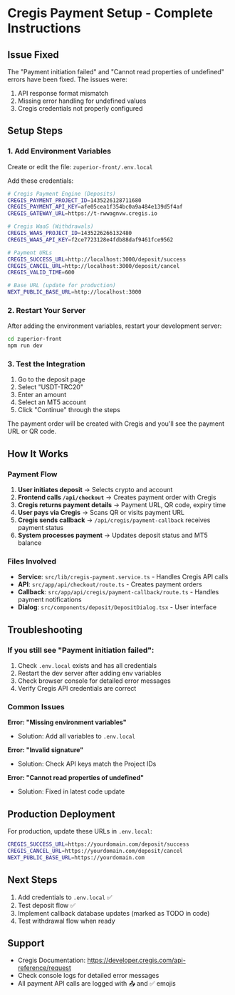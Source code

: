 # Cregis Payment Setup - Complete Instructions

## Issue Fixed

The "Payment initiation failed" and "Cannot read properties of undefined" errors have been fixed. The issues were:
1. API response format mismatch
2. Missing error handling for undefined values
3. Cregis credentials not properly configured

## Setup Steps

### 1. Add Environment Variables

Create or edit the file: `zuperior-front/.env.local`

Add these credentials:

```bash
# Cregis Payment Engine (Deposits)
CREGIS_PAYMENT_PROJECT_ID=1435226128711680
CREGIS_PAYMENT_API_KEY=afe05cea1f354bc0a9a484e139d5f4af
CREGIS_GATEWAY_URL=https://t-rwwagnvw.cregis.io

# Cregis WaaS (Withdrawals)
CREGIS_WAAS_PROJECT_ID=1435226266132480
CREGIS_WAAS_API_KEY=f2ce7723128e4fdb88daf9461fce9562

# Payment URLs
CREGIS_SUCCESS_URL=http://localhost:3000/deposit/success
CREGIS_CANCEL_URL=http://localhost:3000/deposit/cancel
CREGIS_VALID_TIME=600

# Base URL (update for production)
NEXT_PUBLIC_BASE_URL=http://localhost:3000
```

### 2. Restart Your Server

After adding the environment variables, restart your development server:

```bash
cd zuperior-front
npm run dev
```

### 3. Test the Integration

1. Go to the deposit page
2. Select "USDT-TRC20" 
3. Enter an amount
4. Select an MT5 account
5. Click "Continue" through the steps

The payment order will be created with Cregis and you'll see the payment URL or QR code.

## How It Works

### Payment Flow

1. **User initiates deposit** → Selects crypto and account
2. **Frontend calls `/api/checkout`** → Creates payment order with Cregis
3. **Cregis returns payment details** → Payment URL, QR code, expiry time
4. **User pays via Cregis** → Scans QR or visits payment URL
5. **Cregis sends callback** → `/api/cregis/payment-callback` receives payment status
6. **System processes payment** → Updates deposit status and MT5 balance

### Files Involved

- **Service**: `src/lib/cregis-payment.service.ts` - Handles Cregis API calls
- **API**: `src/app/api/checkout/route.ts` - Creates payment orders
- **Callback**: `src/app/api/cregis/payment-callback/route.ts` - Handles payment notifications
- **Dialog**: `src/components/deposit/DepositDialog.tsx` - User interface

## Troubleshooting

### If you still see "Payment initiation failed":

1. Check `.env.local` exists and has all credentials
2. Restart the dev server after adding env variables
3. Check browser console for detailed error messages
4. Verify Cregis API credentials are correct

### Common Issues

**Error: "Missing environment variables"**
- Solution: Add all variables to `.env.local`

**Error: "Invalid signature"**
- Solution: Check API keys match the Project IDs

**Error: "Cannot read properties of undefined"**
- Solution: Fixed in latest code update

## Production Deployment

For production, update these URLs in `.env.local`:

```bash
CREGIS_SUCCESS_URL=https://yourdomain.com/deposit/success
CREGIS_CANCEL_URL=https://yourdomain.com/deposit/cancel
NEXT_PUBLIC_BASE_URL=https://yourdomain.com
```

## Next Steps

1. Add credentials to `.env.local` ✅
2. Test deposit flow ✅
3. Implement callback database updates (marked as TODO in code)
4. Test withdrawal flow when ready

## Support

- Cregis Documentation: https://developer.cregis.com/api-reference/request
- Check console logs for detailed error messages
- All payment API calls are logged with 📤 and ✅ emojis
